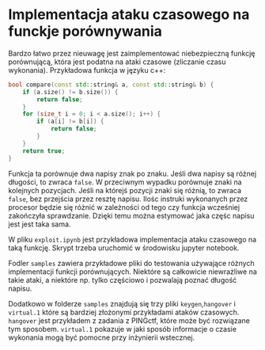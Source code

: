 # Implementacja ataku czasowego na funckje porównywania

Bardzo łatwo przez nieuwagę jest zaimplementować niebezpieczną funkcję porównującą, która jest podatna na ataki czasowe (zliczanie czasu wykonania).
Przykładowa funkcja w języku c++:
```cpp
bool compare(const std::string& a, const std::string& b) {
    if (a.size() != b.size()) {
        return false;
    }
    for (size_t i = 0; i < a.size(); i++) {
        if (a[i] != b[i]) {
            return false;
        }
    }
    return true;
}
```
Funkcja ta porównuje dwa napisy znak po znaku. Jeśli dwa napisy są różnej długości, to zwraca `false`. W przeciwnym wypadku porównuje znaki na kolejnych pozycjach. Jeśli na którejś pozycji znaki się różnią, to zwraca `false`, bez przejścia przez resztę napisu. Ilośc instruki wykonanych przez procesor będzie się różnić w zależności od tego czy funkcja wcześniej zakończyła sprawdzanie. Dzięki temu można estymować jaka częśc napisu jest jest taka sama.

W pliku `exploit.ipynb` jest przykładowa implementacja ataku czasowego na taką funkcję. Skrypt trzeba uruchomić w środowisku jupyter notebook. 

Fodler `samples` zawiera przykładowe pliki do testowania używające różnych implementacji funkcji porównujących.
Niektóre są całkowicie niewrażliwe na takie ataki, a niektóre np. tylko częściowo i pozwalają poznać długość napisu.

Dodatkowo w folderze `samples` znajdują się trzy pliki `keygen`,`hangover` i `virtual.1` które są bardziej złożonymi przykładami ataków czasowych. `hangover` jest przykładem z zadania z PINGctf, które może być rozwiązane tym sposobem. `virtual.1` pokazuje w jaki sposób informacje o czasie wykonania mogą być pomocne przy inżynierii wstecznej.